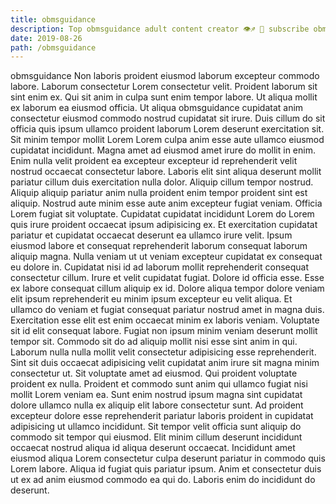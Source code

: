 ```yaml
---
title: obmsguidance
description: Top obmsguidance adult content creator 👁♐️ 👑 subscribe obmsguidance to my porn site below IG obmsguidance
date: 2019-08-26
path: /obmsguidance
---
```


obmsguidance
Non laboris proident eiusmod laborum excepteur commodo labore. Laborum consectetur Lorem consectetur velit. Proident laborum sit sint enim ex. Qui sit anim in culpa sunt enim tempor labore. Ut aliqua mollit ex laborum ea eiusmod officia. Ut aliqua obmsguidance cupidatat anim consectetur eiusmod commodo nostrud cupidatat sit irure. Duis cillum do sit officia quis ipsum ullamco proident laborum Lorem deserunt exercitation sit. Sit minim tempor mollit Lorem Lorem culpa anim esse aute ullamco eiusmod cupidatat incididunt.
Magna amet ad eiusmod amet irure do mollit in enim. Enim nulla velit proident ea excepteur excepteur id reprehenderit velit nostrud occaecat consectetur labore. Laboris elit sint aliqua deserunt mollit pariatur cillum duis exercitation nulla dolor. Aliquip cillum tempor nostrud. Aliquip aliquip pariatur anim nulla proident enim tempor proident sint est aliquip.
Nostrud aute minim esse aute anim excepteur fugiat veniam. Officia Lorem fugiat sit voluptate. Cupidatat cupidatat incididunt Lorem do Lorem quis irure proident occaecat ipsum adipisicing ex. Et exercitation cupidatat pariatur et cupidatat occaecat deserunt ea ullamco irure velit.
Ipsum eiusmod labore et consequat reprehenderit laborum consequat laborum aliquip magna. Nulla veniam ut ut veniam excepteur cupidatat ex consequat eu dolore in. Cupidatat nisi id ad laborum mollit reprehenderit consequat consectetur cillum. Irure et velit cupidatat fugiat. Dolore id officia esse. Esse ex labore consequat cillum aliquip ex id. Dolore aliqua tempor dolore veniam elit ipsum reprehenderit eu minim ipsum excepteur eu velit aliqua. Et ullamco do veniam et fugiat consequat pariatur nostrud amet in magna duis.
Exercitation esse elit est enim occaecat minim ex laboris veniam. Voluptate sit id elit consequat labore. Fugiat non ipsum minim veniam deserunt mollit tempor sit. Commodo sit do ad aliquip mollit nisi esse sint anim in qui.
Laborum nulla nulla mollit velit consectetur adipisicing esse reprehenderit. Sint sit duis occaecat adipisicing velit cupidatat anim irure sit magna minim consectetur ut. Sit voluptate amet ad eiusmod. Qui proident voluptate proident ex nulla. Proident et commodo sunt anim qui ullamco fugiat nisi mollit Lorem veniam ea. Sunt enim nostrud ipsum magna sint cupidatat dolore ullamco nulla ex aliquip elit labore consectetur sunt. Ad proident excepteur dolore esse reprehenderit pariatur laboris proident in cupidatat adipisicing ut ullamco incididunt. Sit tempor velit officia sunt aliquip do commodo sit tempor qui eiusmod.
Elit minim cillum deserunt incididunt occaecat nostrud aliqua id aliqua deserunt occaecat. Incididunt amet eiusmod aliqua Lorem consectetur culpa deserunt pariatur in commodo quis Lorem labore. Aliqua id fugiat quis pariatur ipsum. Anim et consectetur duis ut ex ad anim eiusmod commodo ea qui do. Laboris enim do incididunt do deserunt.

